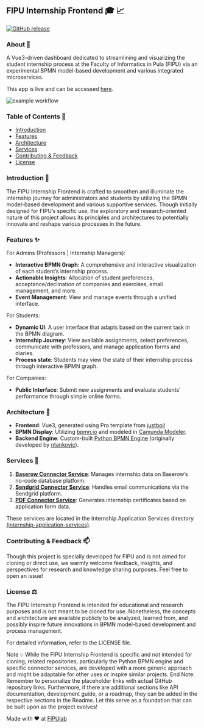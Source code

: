 ## FIPU Internship Frontend :mortar_board: :chart_with_upwards_trend:

[![GitHub release](https://img.shields.io/github/v/release/lukablaskovic/fipu-internship-frontend)](https://github.com/lukablaskovic/fipu-internship-frontend/releases/latest)

### About :memo:

A Vue3-driven dashboard dedicated to streamlining and visualizing the student internship process at the Faculty of Informatics in Pula (FIPU) via an experimental BPMN model-based development and various integrated microservices.

This app is live and can be accessed [here](https://fipu-praksa.unipu.hr/).

![example workflow](https://github.com/lukablaskovic/fipu-internship-frontend/actions/workflows/build.yml/badge.svg)

### Table of Contents :book:

- [Introduction](#introduction-seedling)
- [Features](#features-sparkles)
- [Architecture](#architecture-construction)
- [Services](#services-wrench)
- [Contributing & Feedback](#contributing--feedback-mailbox)
- [License](#license-balance_scale)

### Introduction :seedling:

The FIPU Internship Frontend is crafted to smoothen and illuminate the internship journey for administrators and students by utilizing the BPMN model-based development and various supportive services. Though initially designed for FIPU’s specific use, the exploratory and research-oriented nature of this project allows its principles and architectures to potentially innovate and reshape various processes in the future.

### Features :sparkles:

For Admins (Professors | Internship Managers):

- **Interactive BPMN Graph**: A comprehensive and interactive visualization of each student’s internship process.
- **Actionable Insights**: Allocation of student preferences, acceptance/declination of companies and exercises, email management, and more.
- **Event Management**: View and manage events through a unified interface.

For Students:

- **Dynamic UI**: A user interface that adapts based on the current task in the BPMN diagram.
- **Internship Journey**: View available assignments, select preferences, communicate with professors, and manage application forms and diaries.
- **Process state**: Students may view the state of their internship process through interactive BPMN graph. 

For Companies:

- **Public Interface**: Submit new assignments and evaluate students’ performance through simple online forms.

### Architecture :construction:

- **Frontend**: Vue3, generated using Pro template from [justboil](https://github.com/justboil/admin-one-vue-tailwind)
- **BPMN Display**: Utilizing [bpmn.io](https://bpmn.io/) and modeled in [Camunda Modeler](https://camunda.com/).
- **Backend Engine**: Custom-built [Python BPMN Engine](https://github.com/lukablaskovic/python-bpmn-engine) (originally developed by [ntankovic](https://github.com/ntankovic/python-bpmn-engine)).

### Services :wrench:

1. [**Baserow Connector Service**](https://github.com/lukablaskovic/internship-application-services/tree/main/baserow-connector-service): Manages internship data on Baserow’s no-code database platform.
2. [**Sendgrid Connector Service**](https://github.com/lukablaskovic/internship-application-services/tree/main/sendgrid-connector-service): Handles email communications via the Sendgrid platform.
3. [**PDF Connector Service**](https://github.com/lukablaskovic/internship-application-services/tree/main/pdf-connector-service): Generates internship certificates based on application form data.

These services are located in the Internship Application Services directory [(internship-application-services)](https://github.com/lukablaskovic/internship-application-services).

### Contributing & Feedback :mailbox:

Though this project is specially developed for FIPU and is not aimed for cloning or direct use, we warmly welcome feedback, insights, and perspectives for research and knowledge sharing purposes. Feel free to open an issue!

### License :balance_scale:

The FIPU Internship Frontend is intended for educational and research purposes and is not meant to be cloned for use. Nonetheless, the concepts and architecture are available publicly to be analyzed, learned from, and possibly inspire future innovations in BPMN model-based development and process management.

For detailed information, refer to the LICENSE file.

Note :bulb:
While the FIPU Internship Frontend is specific and not intended for cloning, related repositories, particularly the Python BPMN engine and specific connector services, are developed with a more generic approach and might be adaptable for other uses or inspire similar projects.
End Note: Remember to personalize the placeholder links with actual GitHub repository links. Furthermore, if there are additional sections like API documentation, development guide, or a roadmap, they can be added in the respective sections in the Readme. Let this serve as a foundation that can be built upon as the project evolves!

Made with ❤️ at [FIPUlab](https://web.fipulab.unipu.hr/)
